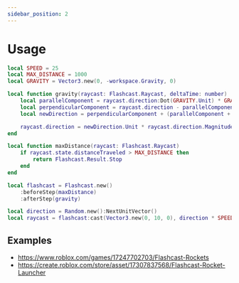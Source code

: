 ```yaml
---
sidebar_position: 2
---
```


# Usage

```lua
local SPEED = 25
local MAX_DISTANCE = 1000
local GRAVITY = Vector3.new(0, -workspace.Gravity, 0)

local function gravity(raycast: Flashcast.Raycast, deltaTime: number)
    local parallelComponent = raycast.direction:Dot(GRAVITY.Unit) * GRAVITY.Unit
    local perpendicularComponent = raycast.direction - parallelComponent
    local newDirection = perpendicularComponent + (parallelComponent + GRAVITY * deltaTime)

    raycast.direction = newDirection.Unit * raycast.direction.Magnitude
end

local function maxDistance(raycast: Flashcast.Raycast)
    if raycast.state.distanceTraveled > MAX_DISTANCE then
        return Flashcast.Result.Stop
    end
end

local flashcast = Flashcast.new()
    :beforeStep(maxDistance)
    :afterStep(gravity)

local direction = Random.new():NextUnitVector()
local raycast = flashcast:cast(Vector3.new(0, 10, 0), direction * SPEED)
```

## Examples

- https://www.roblox.com/games/17247702703/Flashcast-Rockets
- https://create.roblox.com/store/asset/17307837568/Flashcast-Rocket-Launcher
